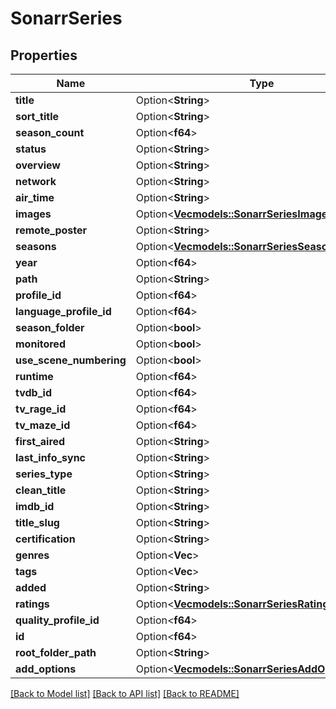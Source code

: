 # SonarrSeries

## Properties

Name | Type | Description | Notes
------------ | ------------- | ------------- | -------------
**title** | Option<**String**> |  | [optional]
**sort_title** | Option<**String**> |  | [optional]
**season_count** | Option<**f64**> |  | [optional]
**status** | Option<**String**> |  | [optional]
**overview** | Option<**String**> |  | [optional]
**network** | Option<**String**> |  | [optional]
**air_time** | Option<**String**> |  | [optional]
**images** | Option<[**Vec<models::SonarrSeriesImagesInner>**](SonarrSeries_images_inner.md)> |  | [optional]
**remote_poster** | Option<**String**> |  | [optional]
**seasons** | Option<[**Vec<models::SonarrSeriesSeasonsInner>**](SonarrSeries_seasons_inner.md)> |  | [optional]
**year** | Option<**f64**> |  | [optional]
**path** | Option<**String**> |  | [optional]
**profile_id** | Option<**f64**> |  | [optional]
**language_profile_id** | Option<**f64**> |  | [optional]
**season_folder** | Option<**bool**> |  | [optional]
**monitored** | Option<**bool**> |  | [optional]
**use_scene_numbering** | Option<**bool**> |  | [optional]
**runtime** | Option<**f64**> |  | [optional]
**tvdb_id** | Option<**f64**> |  | [optional]
**tv_rage_id** | Option<**f64**> |  | [optional]
**tv_maze_id** | Option<**f64**> |  | [optional]
**first_aired** | Option<**String**> |  | [optional]
**last_info_sync** | Option<**String**> |  | [optional]
**series_type** | Option<**String**> |  | [optional]
**clean_title** | Option<**String**> |  | [optional]
**imdb_id** | Option<**String**> |  | [optional]
**title_slug** | Option<**String**> |  | [optional]
**certification** | Option<**String**> |  | [optional]
**genres** | Option<**Vec<String>**> |  | [optional]
**tags** | Option<**Vec<String>**> |  | [optional]
**added** | Option<**String**> |  | [optional]
**ratings** | Option<[**Vec<models::SonarrSeriesRatingsInner>**](SonarrSeries_ratings_inner.md)> |  | [optional]
**quality_profile_id** | Option<**f64**> |  | [optional]
**id** | Option<**f64**> |  | [optional]
**root_folder_path** | Option<**String**> |  | [optional]
**add_options** | Option<[**Vec<models::SonarrSeriesAddOptionsInner>**](SonarrSeries_addOptions_inner.md)> |  | [optional]

[[Back to Model list]](../README.md#documentation-for-models) [[Back to API list]](../README.md#documentation-for-api-endpoints) [[Back to README]](../README.md)


